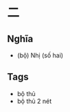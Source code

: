 # 二

## Nghĩa
* (bộ) Nhị (số hai)

## Tags
* bộ thủ
* bộ thủ 2 nét

<script>window.HANZI_FIELD='二';</script>